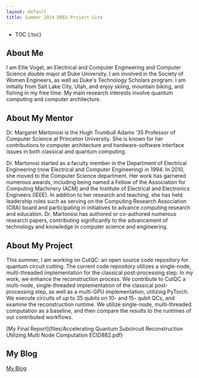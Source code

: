 ```yaml
---
layout: default
title: Summer 2024 DREU Project Site
---
```


* TOC
{:toc}

## About Me

I am Ellie Vogel, an Electrical and Computer Engineering and Computer Science double major at Duke University. I am involved in the Society of Women Engineers, as well as Duke's Technology Scholars program. I am initially from Salt Lake City, Utah, and enjoy skiing, mountain biking, and fishing in my free time. My main research interests involve quantum computing and computer architecture.

## About My Mentor

Dr. Margaret Martonosi is the Hugh Trumbull Adams ‘35 Professor of Computer Science at Princeton University. She is known for her contributions to computer architecture and hardware-software interface issues in both classical and quantum computing. 

Dr. Martonosi started as a faculty member in the Department of Electrical Engineering (now Electrical and Computer Engineering) in 1994. In 2010, she moved to the Computer Science department. Her work has garnered numerous awards, including being named a Fellow of the Association for Computing Machinery (ACM) and the Institute of Electrical and Electronics Engineers (IEEE). In addition to her research and teaching, she has held leadership roles such as serving on the Computing Research Association (CRA) board and participating in initiatives to advance computing research and education. Dr. Martonosi has authored or co-authored numerous research papers, contributing significantly to the advancement of technology and knowledge in computer science and engineering.

## About My Project

This summer, I am working on CutQC: an open source code repository for quantum circuit cutting. The current code repository utilizes a single-node, multi-threaded implementation for the classical post-processing step. In my work, we enhance the reconstruction process. We contribute to CutQC a multi-node, single-threaded implementation of the classical post-processing step, as well as a multi-GPU implementation, utilizing PyTorch. We execute circuits of up to 35 qubits on 10- and 15- qubit QCs, and examine the reconstruction runtime. We utilize single-node, multi-threaded computation as a baseline, and then compare the results to the runtimes of our contributed workflows.

[My Final Report](files/Accelerating Quantum Subcircuit Reconstruction Utilizing Multi Node Computation ECID882.pdf)

## My Blog

[My Blog](blog.html)
